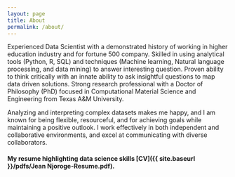 ```yaml
---
layout: page
title: About
permalink: /about/
---
```


Experienced Data Scientist with a demonstrated history of working in higher education industry and for fortune 500 company. Skilled in using analytical tools (Python, R, SQL) and techniques (Machine learning, Natural language processing, and data mining) to answer interesting question. Proven ability to think critically with an innate ability to ask insightful questions to map data driven solutions. Strong research professional with a Doctor of Philosophy (PhD) focused in Computational Material Science and Engineering from Texas A&M University.

Analyzing and interpreting complex datasets makes me happy, and I am known for being flexible, resourceful, and for achieving goals while maintaining a positive outlook. I work effectively in both independent and collaborative environments, and excel at communicating with diverse collaborators.

#### My resume highlighting data science skills [CV]({{ site.baseurl }}/pdfs/Jean Njoroge-Resume.pdf).

